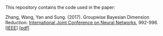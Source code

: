 This repository contains the code used in the paper:

Zhang, Wang, Yan and Sung. (2017). Groupwise Bayesian Dimension Reduction. [International Joint Conference on Neural Networks](http://www.ijcnn.org/), 992-996. [[IEEE](http://ieeexplore.ieee.org/document/7965960/)]
[[pdf](./paper/Paper_2017_IJCNN_GBDR.pdf)]
